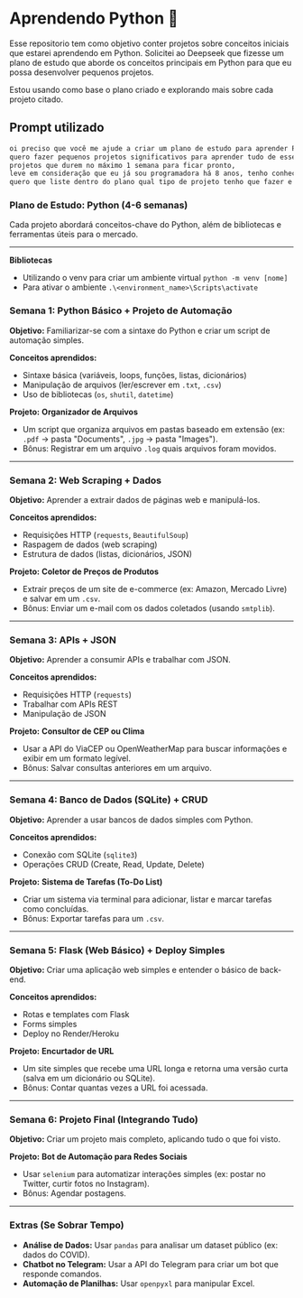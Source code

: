 # Aprendendo Python 🐍

Esse repositorio tem como objetivo conter projetos sobre conceitos iniciais que estarei aprendendo em Python.
Solicitei ao Deepseek que fizesse um plano de estudo que aborde os conceitos principais em Python para que eu possa desenvolver pequenos projetos. 

Estou usando como base o plano criado e explorando mais sobre cada projeto citado. 
##  Prompt utilizado 

```bash
oi preciso que você me ajude a criar um plano de estudo para aprender Python, leve em consideração essas informações: 
quero fazer pequenos projetos significativos para aprender tudo de essencial com Python.
projetos que durem no máximo 1 semana para ficar pronto,
leve em consideração que eu já sou programadora há 8 anos, tenho conhecimento sobre lógica de programação e o intuito desse plano de estudo é aprender uma linguagem nova para entender os principais pontos dessa linguagem.
quero que liste dentro do plano qual tipo de projeto tenho que fazer e o que vou aprender com ele
```

### **Plano de Estudo: Python (4-6 semanas)**

Cada projeto abordará conceitos-chave do Python, além de bibliotecas e ferramentas úteis para o mercado.

---
**Bibliotecas**
- Utilizando o venv para criar um ambiente virtual `python -m venv [nome]`
- Para ativar o ambiente `.\<environment_name>\Scripts\activate`

### **Semana 1: Python Básico + Projeto de Automação**

**Objetivo:** Familiarizar-se com a sintaxe do Python e criar um script de automação simples.

**Conceitos aprendidos:**

- Sintaxe básica (variáveis, loops, funções, listas, dicionários)
- Manipulação de arquivos (ler/escrever em `.txt`, `.csv`)
- Uso de bibliotecas (`os`, `shutil`, `datetime`)

**Projeto:** **Organizador de Arquivos**

- Um script que organiza arquivos em pastas baseado em extensão (ex: `.pdf` → pasta "Documents", `.jpg` → pasta "Images").
- Bônus: Registrar em um arquivo `.log` quais arquivos foram movidos.

---

### **Semana 2: Web Scraping + Dados**

**Objetivo:** Aprender a extrair dados de páginas web e manipulá-los.

**Conceitos aprendidos:**

- Requisições HTTP (`requests`, `BeautifulSoup`)
- Raspagem de dados (web scraping)
- Estrutura de dados (listas, dicionários, JSON)

**Projeto:** **Coletor de Preços de Produtos**

- Extrair preços de um site de e-commerce (ex: Amazon, Mercado Livre) e salvar em um `.csv`.
- Bônus: Enviar um e-mail com os dados coletados (usando `smtplib`).

---

### **Semana 3: APIs + JSON**

**Objetivo:** Aprender a consumir APIs e trabalhar com JSON.

**Conceitos aprendidos:**

- Requisições HTTP (`requests`)
- Trabalhar com APIs REST
- Manipulação de JSON

**Projeto:** **Consultor de CEP ou Clima**

- Usar a API do ViaCEP ou OpenWeatherMap para buscar informações e exibir em um formato legível.
- Bônus: Salvar consultas anteriores em um arquivo.

---

### **Semana 4: Banco de Dados (SQLite) + CRUD**

**Objetivo:** Aprender a usar bancos de dados simples com Python.

**Conceitos aprendidos:**

- Conexão com SQLite (`sqlite3`)
- Operações CRUD (Create, Read, Update, Delete)

**Projeto:** **Sistema de Tarefas (To-Do List)**

- Criar um sistema via terminal para adicionar, listar e marcar tarefas como concluídas.
- Bônus: Exportar tarefas para um `.csv`.

---

### **Semana 5: Flask (Web Básico) + Deploy Simples**

**Objetivo:** Criar uma aplicação web simples e entender o básico de back-end.

**Conceitos aprendidos:**

- Rotas e templates com Flask
- Forms simples
- Deploy no Render/Heroku

**Projeto:** **Encurtador de URL**

- Um site simples que recebe uma URL longa e retorna uma versão curta (salva em um dicionário ou SQLite).
- Bônus: Contar quantas vezes a URL foi acessada.

---

### **Semana 6: Projeto Final (Integrando Tudo)**

**Objetivo:** Criar um projeto mais completo, aplicando tudo o que foi visto.

**Projeto:** **Bot de Automação para Redes Sociais**

- Usar `selenium` para automatizar interações simples (ex: postar no Twitter, curtir fotos no Instagram).
- Bônus: Agendar postagens.

---

### **Extras (Se Sobrar Tempo)**

- **Análise de Dados:** Usar `pandas` para analisar um dataset público (ex: dados do COVID).
- **Chatbot no Telegram:** Usar a API do Telegram para criar um bot que responde comandos.
- **Automação de Planilhas:** Usar `openpyxl` para manipular Excel.



